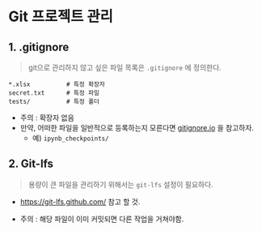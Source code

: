 # Git 프로젝트 관리

## 1. .gitignore

> git으로 관리하지 않고 싶은 파일 목록은 `.gitignore` 에 정의한다.

```
*.xlsx          # 특정 확장자
secret.txt      # 특정 파일
tests/          # 특정 폴더
```

* 주의 : 확장자 없음
* 만약, 어떠한 파일을 일반적으로 등록하는지 모른다면 [gitignore.io](https://gitignore.io) 을 참고하자.
  * 예) `ipynb_checkpoints/` 

## 2. Git-lfs

> 용량이 큰 파일을 관리하기 위해서는 `git-lfs` 설정이 필요하다.

* https://git-lfs.github.com/ 참고 할 것.

* 주의 : 해당 파일이 이미 커밋되면 다른 작업을 거쳐야함.